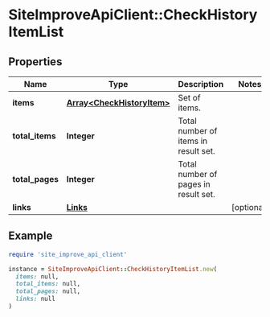 # SiteImproveApiClient::CheckHistoryItemList

## Properties

| Name | Type | Description | Notes |
| ---- | ---- | ----------- | ----- |
| **items** | [**Array&lt;CheckHistoryItem&gt;**](CheckHistoryItem.md) | Set of items. |  |
| **total_items** | **Integer** | Total number of items in result set. |  |
| **total_pages** | **Integer** | Total number of pages in result set. |  |
| **links** | [**Links**](Links.md) |  | [optional] |

## Example

```ruby
require 'site_improve_api_client'

instance = SiteImproveApiClient::CheckHistoryItemList.new(
  items: null,
  total_items: null,
  total_pages: null,
  links: null
)
```

